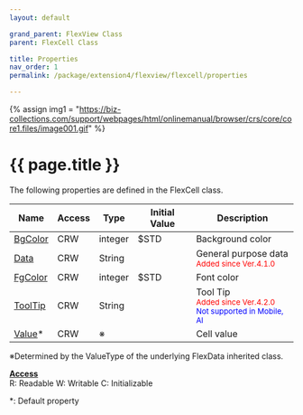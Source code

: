```yaml
---
layout: default

grand_parent: FlexView Class
parent: FlexCell Class

title: Properties
nav_order: 1
permalink: /package/extension4/flexview/flexcell/properties

---
```

{% assign img1 = "https://biz-collections.com/support/webpages/html/onlinemanual/browser/crs/core/core1.files/image001.gif" %}


# {{ page.title }}

The following properties are defined in the FlexCell class.

|Name       | Access | Type   | Initial Value | Description |
|----------	|--------|--------|---------------|-------------|
|[BgColor](/package/extension4/flexview/flexcell/properties/bgcolor) | CRW | integer | $STD |Background color |
|[Data](/package/extension4/flexview/flexcell/properties/data) | CRW | String |  | General purpose data<br><small><span style="color:red">Added since Ver.4.1.0</span></small>|
|[FgColor](/package/extension4/flexview/flexcell/properties/fgcolor) | CRW | integer | $STD |Font color |
|[ToolTip](/package/extension4/flexview/flexcell/properties/tooltip) | CRW | String |  | Tool Tip <br><small><span style="color:red">Added since Ver.4.2.0</span></small><br><small><span style="color:blue">Not supported in Mobile, AI</span></small>|
|[Value](/package/extension4/flexview/flexcell/properties/value)* | CRW | ※ |  | Cell value | 

※Determined by the ValueType of the underlying FlexData inherited class.

<u><b>Access</b></u><br>
R: Readable
W: Writable
C: Initializable

*: Default property